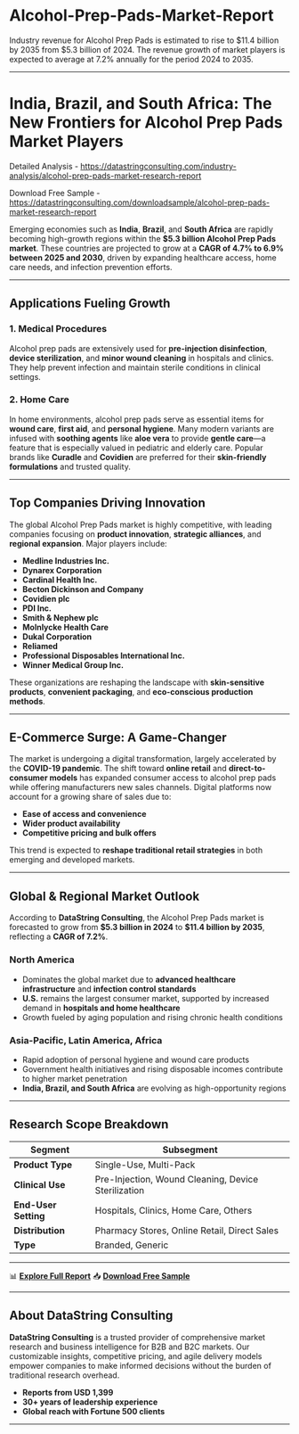 # Alcohol-Prep-Pads-Market-Report
Industry revenue for Alcohol Prep Pads is estimated to rise to $11.4 billion by 2035 from $5.3 billion of 2024. The revenue growth of market players is expected to average at 7.2% annually for the period 2024 to 2035.

---

# **India, Brazil, and South Africa: The New Frontiers for Alcohol Prep Pads Market Players**

Detailed Analysis - https://datastringconsulting.com/industry-analysis/alcohol-prep-pads-market-research-report

Download Free Sample - https://datastringconsulting.com/downloadsample/alcohol-prep-pads-market-research-report

Emerging economies such as **India**, **Brazil**, and **South Africa** are rapidly becoming high-growth regions within the **\$5.3 billion Alcohol Prep Pads market**. These countries are projected to grow at a **CAGR of 4.7% to 6.9% between 2025 and 2030**, driven by expanding healthcare access, home care needs, and infection prevention efforts.

---

## **Applications Fueling Growth**

### **1. Medical Procedures**

Alcohol prep pads are extensively used for **pre-injection disinfection**, **device sterilization**, and **minor wound cleaning** in hospitals and clinics. They help prevent infection and maintain sterile conditions in clinical settings.

### **2. Home Care**

In home environments, alcohol prep pads serve as essential items for **wound care**, **first aid**, and **personal hygiene**. Many modern variants are infused with **soothing agents** like **aloe vera** to provide **gentle care**—a feature that is especially valued in pediatric and elderly care. Popular brands like **Curadle** and **Covidien** are preferred for their **skin-friendly formulations** and trusted quality.

---

## **Top Companies Driving Innovation**

The global Alcohol Prep Pads market is highly competitive, with leading companies focusing on **product innovation**, **strategic alliances**, and **regional expansion**. Major players include:

* **Medline Industries Inc.**
* **Dynarex Corporation**
* **Cardinal Health Inc.**
* **Becton Dickinson and Company**
* **Covidien plc**
* **PDI Inc.**
* **Smith & Nephew plc**
* **Molnlycke Health Care**
* **Dukal Corporation**
* **Reliamed**
* **Professional Disposables International Inc.**
* **Winner Medical Group Inc.**

These organizations are reshaping the landscape with **skin-sensitive products**, **convenient packaging**, and **eco-conscious production methods**.

---

## **E-Commerce Surge: A Game-Changer**

The market is undergoing a digital transformation, largely accelerated by the **COVID-19 pandemic**. The shift toward **online retail** and **direct-to-consumer models** has expanded consumer access to alcohol prep pads while offering manufacturers new sales channels. Digital platforms now account for a growing share of sales due to:

* **Ease of access and convenience**
* **Wider product availability**
* **Competitive pricing and bulk offers**

This trend is expected to **reshape traditional retail strategies** in both emerging and developed markets.

---

## **Global & Regional Market Outlook**

According to **DataString Consulting**, the Alcohol Prep Pads market is forecasted to grow from **\$5.3 billion in 2024** to **\$11.4 billion by 2035**, reflecting a **CAGR of 7.2%**.

### **North America**

* Dominates the global market due to **advanced healthcare infrastructure** and **infection control standards**
* **U.S.** remains the largest consumer market, supported by increased demand in **hospitals and home healthcare**
* Growth fueled by aging population and rising chronic health conditions

### **Asia-Pacific, Latin America, Africa**

* Rapid adoption of personal hygiene and wound care products
* Government health initiatives and rising disposable incomes contribute to higher market penetration
* **India, Brazil, and South Africa** are evolving as high-opportunity regions

---

## **Research Scope Breakdown**

| **Segment**          | **Subsegment**                                      |
| -------------------- | --------------------------------------------------- |
| **Product Type**     | Single-Use, Multi-Pack                              |
| **Clinical Use**     | Pre-Injection, Wound Cleaning, Device Sterilization |
| **End-User Setting** | Hospitals, Clinics, Home Care, Others               |
| **Distribution**     | Pharmacy Stores, Online Retail, Direct Sales        |
| **Type**             | Branded, Generic                                    |

---

📊 [**Explore Full Report**](https://datastringconsulting.com/industry-analysis/alcohol-prep-pads-market-research-report)
📥 [**Download Free Sample**](https://datastringconsulting.com/downloadsample/alcohol-prep-pads-market-research-report)

---

## **About DataString Consulting**

**DataString Consulting** is a trusted provider of comprehensive market research and business intelligence for B2B and B2C markets. Our customizable insights, competitive pricing, and agile delivery models empower companies to make informed decisions without the burden of traditional research overhead.

* **Reports from USD 1,399**
* **30+ years of leadership experience**
* **Global reach with Fortune 500 clients**

---

